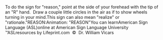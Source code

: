 To do the sign for "reason," point at the side of your forehead with the tip of an "R" hand.  Draw a 
  couple little circles in the air as if to show wheels turning in your mind.This sign can also mean "realize" or "rationale."REASON:Animation: "REASON"You can learnAmerican Sign Language (ASL)online at American Sign Language University ™ASLresources by Lifeprint.com  ©  Dr. William Vicars